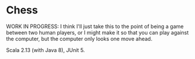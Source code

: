 # Chess

WORK IN PROGRESS: I think I'll just take this to the point of being a game 
between two human players, or I might make it so that you can play against the 
computer, but the computer only looks one move ahead.

Scala 2.13 (with Java 8), JUnit 5. 
